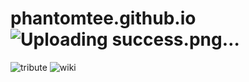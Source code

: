 # phantomtee.github.io![Uploading success.png…]()
![tribute](https://user-images.githubusercontent.com/79757243/169901512-a999e52a-0e66-480d-a17a-77f9d7fd0c5e.jpg)
![wiki](https://user-images.githubusercontent.com/79757243/169901514-e7b9d9fb-c39e-4818-9431-21389a93e41d.png)
